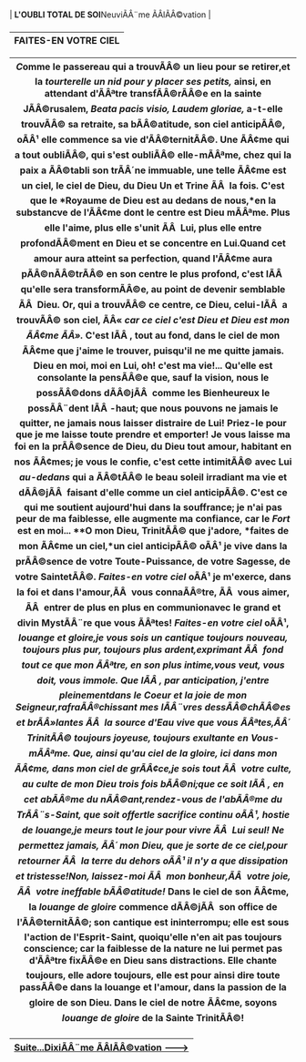 

| **L'OUBLI TOTAL DE SOI**NeuviÃÂ¨me ÃÂlÃÂ©vation |

| FAITES-EN VOTRE CIEL |
| --- |

| *C*omme le passereau qui a trouvÃÂ© un lieu pour se retirer,et la *tourterelle un nid pour y placer ses petits,* ainsi, en attendant d'ÃÂªtre transfÃÂ©rÃÂ©e en la sainte JÃÂ©rusalem, *Beata pacis visio, Laudem gloriae,* a-t-elle trouvÃÂ© sa retraite, sa bÃÂ©atitude, son ciel anticipÃÂ©, oÃÂ¹ elle commence sa vie d'ÃÂ©ternitÃÂ©. Une ÃÂ¢me qui a tout oubliÃÂ©, qui s'est oubliÃÂ© elle-mÃÂªme, chez qui la paix a ÃÂ©tabli son trÃÂ´ne immuable, une telle ÃÂ¢me est un ciel, le ciel de Dieu, du Dieu Un et Trine ÃÂ  la fois. C'est que le *Royaume de Dieu est au dedans de nous,*en la substancve de l'ÃÂ¢me dont le centre est Dieu mÃÂªme. Plus elle l'aime, plus elle s'unit ÃÂ  Lui, plus elle entre profondÃÂ©ment en Dieu et se concentre en Lui.Quand cet amour aura atteint sa perfection, quand l'ÃÂ¢me aura pÃÂ©nÃÂ©trÃÂ© en son centre le plus profond, c'est lÃÂ  qu'elle sera transformÃÂ©e, au point de devenir semblable ÃÂ  Dieu. Or, qui a trouvÃÂ© ce centre, ce Dieu, celui-lÃÂ  a trouvÃÂ© son ciel, ÃÂ« *car ce ciel c'est Dieu et Dieu est mon ÃÂ¢me ÃÂ».* C'est lÃÂ , tout au fond, dans le ciel de mon ÃÂ¢me que j'aime le trouver, puisqu'il ne me quitte jamais. Dieu en moi, moi en Lui, oh! c'est ma vie!... Qu'elle est consolante la pensÃÂ©e que, sauf la vision, nous le possÃÂ©dons dÃÂ©jÃÂ  comme les Bienheureux le possÃÂ¨dent lÃÂ -haut; que nous pouvons ne jamais le quitter, ne jamais nous laisser distraire de Lui! Priez-le pour que je me laisse toute prendre et emporter! Je vous laisse ma foi en la prÃÂ©sence de Dieu, du Dieu tout amour, habitant en nos ÃÂ¢mes; je vous le confie, c'est cette intimitÃÂ© avec Lui *au-dedans* qui a ÃÂ©tÃÂ© le beau soleil irradiant ma vie et dÃÂ©jÃÂ  faisant d'elle comme un ciel anticipÃÂ©. C'est ce qui me soutient aujourd'hui dans la souffrance; je n'ai pas peur de ma faiblesse, elle augmente ma confiance, car le *Fort* est en moi... **O mon Dieu, TrinitÃÂ© que j'adore, *faites de mon ÃÂ¢me un ciel,*un ciel anticipÃÂ© oÃÂ¹ je vive dans la prÃÂ©sence de votre Toute-Puissance, de votre Sagesse, de votre SaintetÃÂ©. *Faites-en votre ciel* oÃÂ¹ je m'exerce, dans la foi et dans l'amour,ÃÂ  vous connaÃÂ®tre, ÃÂ  vous aimer, ÃÂ  entrer de plus en plus en communionavec le grand et divin MystÃÂ¨re que vous ÃÂªtes! *Faites-en votre ciel* oÃÂ¹, *louange et gloire,*je vous sois un cantique toujours nouveau, toujours plus pur, toujours plus ardent,exprimant ÃÂ  fond tout ce que mon ÃÂªtre, en son plus intime,vous veut, vous doit, vous immole. Que lÃÂ , par anticipation, j'entre pleinementdans le Coeur et la joie de mon Seigneur,rafraÃÂ®chissant mes lÃÂ¨vres dessÃÂ©chÃÂ©es et brÃÂ»lantes ÃÂ  la source d'Eau vive que vous ÃÂªtes,ÃÂ´ TrinitÃÂ© toujours joyeuse, toujours exultante en Vous-mÃÂªme. Que, ainsi qu'au ciel de la gloire, ici dans mon ÃÂ¢me, dans mon ciel de grÃÂ¢ce,je sois tout ÃÂ  votre culte, au culte de mon Dieu trois fois bÃÂ©ni;que ce soit lÃÂ , en cet abÃÂ®me du nÃÂ©ant,*rendez-vous* de l'abÃÂ®me du TrÃÂ¨s-Saint, que soit offertle sacrifice continu oÃÂ¹, hostie de louange,je meurs tout le jour pour vivre ÃÂ  Lui seul! Ne permettez jamais, ÃÂ´ mon Dieu, que je sorte de ce ciel,pour retourner ÃÂ  la terre du dehors oÃÂ¹ il n'y a que dissipation et tristesse!Non, laissez-moi ÃÂ  mon bonheur,ÃÂ  votre joie, ÃÂ  votre ineffable bÃÂ©atitude!**  Dans le ciel de son ÃÂ¢me, la *louange de gloire* commence dÃÂ©jÃÂ  son office de l'ÃÂ©ternitÃÂ©; son cantique est ininterrompu; elle est sous l'action de l'Esprit-Saint, quoiqu'elle n'en ait pas toujours conscience; car la faiblesse de la nature ne lui permet pas d'ÃÂªtre fixÃÂ©e en Dieu sans distractions. Elle chante toujours, elle adore toujours, elle est pour ainsi dire toute passÃÂ©e dans la louange et l'amour, dans la passion de la gloire de son Dieu. Dans le ciel de notre ÃÂ¢me, soyons  *louange de gloire* de la Sainte TrinitÃÂ©! |
| --- |

| [Suite...DixiÃÂ¨me ÃÂlÃÂ©vation --->](10v.html) |
| --- |

